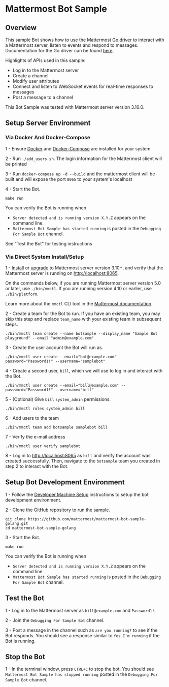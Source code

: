# Mattermost Bot Sample

## Overview

This sample Bot shows how to use the Mattermost [Go driver](https://github.com/mattermost/mattermost-server/blob/master/model/client4.go) to interact with a Mattermost server, listen to events and respond to messages. Documentation for the Go driver can be found [here](https://godoc.org/github.com/mattermost/mattermost-server/model#Client).

Highlights of APIs used in this sample:
 - Log in to the Mattermost server
 - Create a channel
 - Modify user attributes 
 - Connect and listen to WebSocket events for real-time responses to messages
 - Post a message to a channel

This Bot Sample was tested with Mattermost server version 3.10.0.

## Setup Server Environment

### Via Docker And Docker-Compose
1 - Ensure [Docker](https://www.docker.com/get-started) and [Docker-Compose](https://docs.docker.com/compose/install/) are installed for your system

2 - Run `./add_users.sh`. The login information for the Mattermost client will be printed

3 - Run `docker-compose up -d --build` and the mattermost client will be built and will expose the port `8065` to your system's localhost

4 - Start the Bot.
```
make run
```
You can verify the Bot is running when 
  - `Server detected and is running version X.Y.Z` appears on the command line.
  - `Mattermost Bot Sample has started running` is posted in the `Debugging For Sample Bot` channel.

See "Test the Bot" for testing instructions
### Via Direct System Install/Setup
1 - [Install](http://docs.mattermost.com/install/requirements.html) or [upgrade](https://docs.mattermost.com/administration/upgrade.html) to Mattermost server version 3.10+, and verify that the Mattermost server is running on [http://localhost:8065](http://localhost:8065). 

On the commands below, if you are running Mattermost server version 5.0 or later, use `./bin/mmctl`. If you are running version 4.10 or earlier, use `./bin/platform`.

Learn more about the `mmctl` CLI tool in the [Mattermost documentation](https://docs.mattermost.com/administration/mmctl-cli-tool.html).

2 - Create a team for the Bot to run. If you have an existing team, you may skip this step and replace `team_name` with your existing team in subsequent steps.
```
./bin/mmctl team create --name botsample --display_name "Sample Bot playground" --email "admin@example.com"
```
3 - Create the user account the Bot will run as.
```
./bin/mmctl user create --email="bot@example.com" --password="Password1!" --username="samplebot"
```
4 - Create a second user, `bill`, which we will use to log in and interact with the Bot.
```
./bin/mmctl user create --email="bill@example.com" --password="Password1!" --username="bill"
```
5 - (Optional) Give `bill` `system_admin` permissions.
```
./bin/mmctl roles system_admin bill
```
6 - Add users to the team
```
./bin/mmctl team add botsample samplebot bill
```
7 - Verify the e-mail address
```
./bin/mmctl user verify samplebot
```
8 - Log in to [http://localhost:8065](http://localhost:8065) as `bill` and verify the account was created successfully. Then, navigate to the `botsample` team you created in step 2 to interact with the Bot.

## Setup Bot Development Environment

1 - Follow the [Developer Machine Setup](https://docs.mattermost.com/developer/dev-setup.html) instructions to setup the bot development environment.

2 - Clone the GitHub repository to run the sample.
```
git clone https://github.com/mattermost/mattermost-bot-sample-golang.git
cd mattermost-bot-sample-golang
```
3 - Start the Bot.
```
make run
```
You can verify the Bot is running when 
  - `Server detected and is running version X.Y.Z` appears on the command line.
  - `Mattermost Bot Sample has started running` is posted in the `Debugging For Sample Bot` channel.

## Test the Bot

1 - Log in to the Mattermost server as `bill@example.com` and `Password1!`.

2 - Join the `Debugging For Sample Bot` channel.

3 - Post a message in the channel such as `are you running?` to see if the Bot responds. You should see a response similar to `Yes I'm running` if the Bot is running.

## Stop the Bot

1 - In the terminal window, press `CTRL+C` to stop the bot. You should see `Mattermost Bot Sample has stopped running` posted in the `Debugging For Sample Bot` channel.
